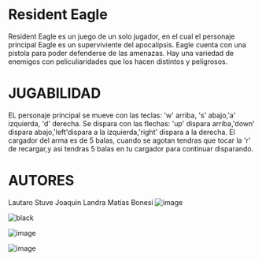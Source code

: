 # Resident Eagle
Resident Eagle es un juego de un solo jugador, en el cual el personaje principal Eagle es un superviviente del apocalipsis. Eagle cuenta con una pistola para poder defenderse de las amenazas. Hay una variedad de enemigos con peliculiaridades que los hacen distintos y peligrosos. 
# JUGABILIDAD
EL personaje principal se mueve con las teclas: 'w' arriba, 's' abajo,'a' izquierda, 'd' derecha. Se dispara con las flechas: 'up' dispara arriba,'down' dispara abajo,'left'dispara a la izquierda,'right' dispara a la derecha. El cargador del arma es de 5 balas, cuando se agotan tendras que tocar la 'r' de recargar,y asi tendras 5 balas en tu cargador para continuar disparando.
# AUTORES
Lautaro Stuve
Joaquin Landra
Matias Bonesi
![image](https://github.com/pdep-utn-frd/2023-tpgame-representantes/assets/128098721/554cacc9-7041-411f-94e9-a22bbc4c3628)


![black](https://github.com/pdep-utn-frd/2023-tpgame-representantes/assets/128098721/e2dcde79-d861-4a66-b4cd-158e4bc7b3d0)


![image](https://github.com/pdep-utn-frd/2023-tpgame-representantes/assets/128098721/c88e8869-1af6-4c09-bce4-3aa7499ba570)

![image](https://github.com/pdep-utn-frd/2023-tpgame-representantes/assets/128098721/2ccdc96c-dc25-4a48-8b91-abae021184c4)

